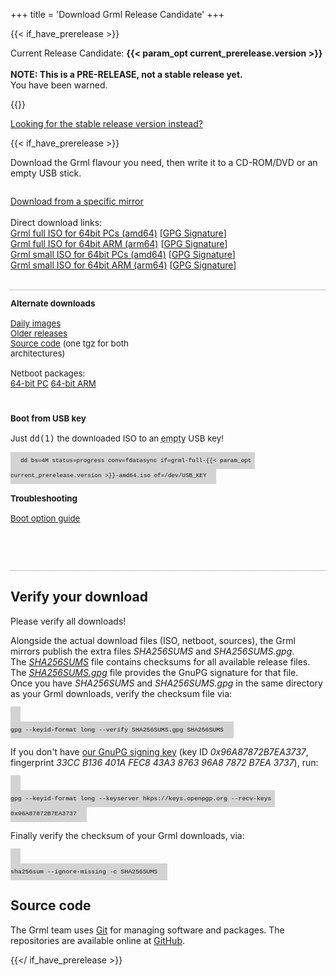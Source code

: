 +++
title = 'Download Grml Release Candidate'
+++

<style>
#contentbox {
    padding-left: 20px;
    padding-right: 20px;
}
.download_panel {
    float: left;
    width: 288px;
    margin-bottom: 2em;
    margin-top: 1em;
    font-size: 10pt;
}
.download_panel>div {
    margin-right: 20px;
}
#download_panel4 {
    width: auto;
}
.largebutton {
    width: 100%;
    background: #FFDA62;
    height: 90px;
    border: 1px solid gray;
    -moz-border-radius:3px;
    -webkit-border-radius:3px;
    -o-border-radius:3px;
    border-radius:3px;
    margin-bottom: 0.5em;
    font-size: 15pt;
    font-weight: bold;
    display: block;
    text-align: center;
    color: black;
    text-decoration: none;
}
.largebutton:hover {
    background: #FFA862;
}
.download_relinfo {
    font-size: 10pt;
    margin-top: 0.8em;
    }
.download_group {
    border-bottom: 1px dotted gray;
    overflow: auto;
}
.hide {
    display: none;
}
.keyboard {
    background-color: lightgrey;
    color: #111;
    font-family: "Ubuntu Mono", Consolas, Monaco, Courier, monospace;
    font-size: 70%;
    line-height: 1.5rem;
    padding: .5rem 1rem;
    text-align: left;
    text-shadow: none;
}

</style>

{{< if_have_prerelease >}}
<p>
    Current Release Candidate: <b>{{< param_opt current_prerelease.version >}}</b><br>
    <br>
    <b>NOTE: This is a PRE-RELEASE, not a stable release yet.</b><br>
    You have been warned.<br>
</p>
{{</ if_have_prerelease >}}

<a href="../">Looking for the stable release version instead?</a></p>

{{< if_have_prerelease >}}
<p>Download the Grml flavour you need, then write it to a CD-ROM/DVD or an empty USB stick.</p>

<div class="download_group" id="download_group1_noscript">
<div id="download_panel1_noscript">
<p>
  <a href="/download/mirrors/">Download from a specific mirror</a><br/>
  <br/>
  Direct download links:<br/>
  <a href="https://download.grml.org/devel/grml-full-{{< param_opt current_prerelease.version >}}-amd64.iso">Grml full ISO for 64bit PCs (amd64)</a> [<a href="https://download.grml.org/devel/grml-full-{{< param_opt current_prerelease.version >}}-amd64.iso.asc">GPG Signature</a>]<br/>
  <a href="https://download.grml.org/devel/grml-full-{{< param_opt current_prerelease.version >}}-arm64.iso">Grml full ISO for 64bit ARM (arm64)</a> [<a href="https://download.grml.org/devel/grml-full-{{< param_opt current_prerelease.version >}}-arm64.iso.asc">GPG Signature</a>]<br/>
  <a href="https://download.grml.org/devel/grml-small-{{< param_opt current_prerelease.version >}}-amd64.iso">Grml small ISO for 64bit PCs (amd64)</a> [<a href="https://download.grml.org/devel/grml-small-{{< param_opt current_prerelease.version >}}-amd64.iso.asc">GPG Signature</a>]<br/>
  <a href="https://download.grml.org/devel/grml-small-{{< param_opt current_prerelease.version >}}-arm64.iso">Grml small ISO for 64bit ARM (arm64)</a> [<a href="https://download.grml.org/devel/grml-small-{{< param_opt current_prerelease.version >}}-arm64.iso.asc">GPG Signature</a>]<br/>
  <br/>
</p>
</div>
</div>

<div class="download_group" id="download_group1" style="display:none;">
<form id="download_form" onsubmit="return false;">
<input type="hidden" name="version" value="{{< param_opt current_prerelease.version >}}"/>
<div class="download_panel" id="download_panel1">
<div>

  <h2>Size</h2>

  <input type="radio" id="flavour_full" name="flavour" value="full" checked />
  <label for="flavour_full">full (~900MB)</label>
  &nbsp;
  <input type="radio" id="flavour_small" name="flavour" value="small" />
  <label for="flavour_small">small (~495MB)</label>

  <br />

  <h2>Architecture</h2>
  <input type="radio" id="arch_amd64" name="arch" value="amd64" checked />
  <label for="arch_amd64">64-bit PC (amd64)</label>
  &nbsp;
  <input type="radio" id="arch_arm64" name="arch" value="arm64" />
  <label for="arch_arm64">ARM (arm64)</label>

  <br />
  <br />
  <br />
  <br />
  <br />

  <div style="font-size: 14pt;">
    <p><a href="/changelogs/README-grml-{{< param_opt current_prerelease.version >}}/">Release Notes</a></p>
  </div>

</div>
</form>
</div>

<div class="download_panel" id="download_panel2">
<div>
    <a id="download_link_mirror" class="largebutton">Download Now</a><br />
    <a id="download_link_signature">Get GPG Signature</a><br />
    <a href="/download/mirrors/">Download from a specific mirror</a><br/>
</div>
</div>

<script>
function update_links() {
    var formData = new FormData(document.getElementById('download_form'));
    var current_version = formData.get('version');
    var arch = formData.get('arch');
    var flavour = formData.get('flavour');
    var product = 'grml';
    var iso = product + '-' + flavour + '-' + current_version + '-' + arch + '.iso';
    var mirror_url = "https://download.grml.org/devel/";
    document.getElementById('download_link_mirror').href = mirror_url + iso;
    document.getElementById('download_link_mirror').innerHTML = '<br />Download Now<div class="download_relinfo">' + product + '-' + flavour + ' ' + current_version + ' ' + arch + '</div>';
    document.getElementById('download_link_signature').href = mirror_url + iso + '.asc';
}

// hook update function
document.querySelectorAll('#download_form input').forEach(function (elem) {
  elem.onchange = update_links;
});
// force initial link href set
update_links();
document.getElementById('download_group1').style.display = '';
document.getElementById('download_group1_noscript').style.display = 'none';
</script>
</div>

<div class="download_group" id="download_group2">

<div class="download_panel" id="download_panel3">
<div>
  <b>Alternate downloads</b><br /><br />
  <a href="https://daily.grml.org/">Daily images</a><br />
  <a href="https://download.grml.org/">Older releases</a><br />
  <a href="https://download.grml.org/devel/grml_sources-{{< param_opt current_prerelease.version >}}.tar.gz">Source code</a> (one tgz for both architectures)<br />
  <br/>
  Netboot packages:<br/>
  <a href="https://download.grml.org/devel/grml_netboot_package_grml-full-amd64-{{< param_opt current_prerelease.version >}}.tar">64-bit PC</a>
  <a href="https://download.grml.org/devel/grml_netboot_package_grml-full-arm64-{{< param_opt current_prerelease.version >}}.tar">64-bit ARM</a>
</div>
</div>

<div class="download_panel" id="download_panel4">
<div>
  <b>Boot from USB key</b><br />
  <br />
  Just <kbd>dd(1)</kbd> the downloaded ISO to an <abbr title="Any existing data will be overwritten by the dd command!">empty</abbr> USB key!<br /><br />
  <code class="keyboard">dd bs=4M status=progress conv=fdatasync if=grml-full-{{< param_opt current_prerelease.version >}}-amd64.iso of=/dev/USB_KEY</code>
  <br /><br />
  <b>Troubleshooting</b><br /><br />
  <a href="https://git.grml.org/f/grml-live/templates/GRML/grml-cheatcodes.txt">Boot option guide</a>
  <br />
  <br />
  <br />
  <br />

</div>
</div>

</div>

<h2>Verify your download</h2>

<p>Please verify all downloads!</p>

<p>Alongside the actual download files (ISO, netboot, sources), the Grml mirrors publish the extra files <em>SHA256SUMS</em> and <em>SHA256SUMS.gpg</em>.<br />
The <em><a href="https://download.grml.org/devel/SHA256SUMS">SHA256SUMS</a></em> file contains checksums for all available release files.<br />
The <em><a href="https://download.grml.org/devel/SHA256SUMS.gpg">SHA256SUMS.gpg</a></em> file provides the GnuPG signature for that file.<br />
Once you have <em>SHA256SUMS</em> and <em>SHA256SUMS.gpg</em> in the same directory as your Grml downloads, verify the checksum file via:</p>

<code class="keyboard">
gpg --keyid-format long --verify SHA256SUMS.gpg SHA256SUMS
</code>

<p>If you don't have <a href="/download/gnupg-michael-prokop.txt">our GnuPG signing key</a>
(key ID <em>0x96A87872B7EA3737</em>, fingerprint <em>33CC B136 401A FEC8 43A3  8763 96A8 7872 B7EA 3737</em>), run:</p>

<code class="keyboard">
gpg --keyid-format long --keyserver hkps://keys.openpgp.org --recv-keys 0x96A87872B7EA3737
</code>

<p>Finally verify the checksum of your Grml downloads, via:</p>

<code class="keyboard">
sha256sum --ignore-missing -c SHA256SUMS
</code>

<h2>Source code</h2>

<p>The Grml team uses <a href="https://git-scm.com/">Git</a> for managing software and packages.
The repositories are available online at <a href="https://github.com/grml/">GitHub</a>.</p>

{{</ if_have_prerelease >}}

<div style="clear: both;"></div>
